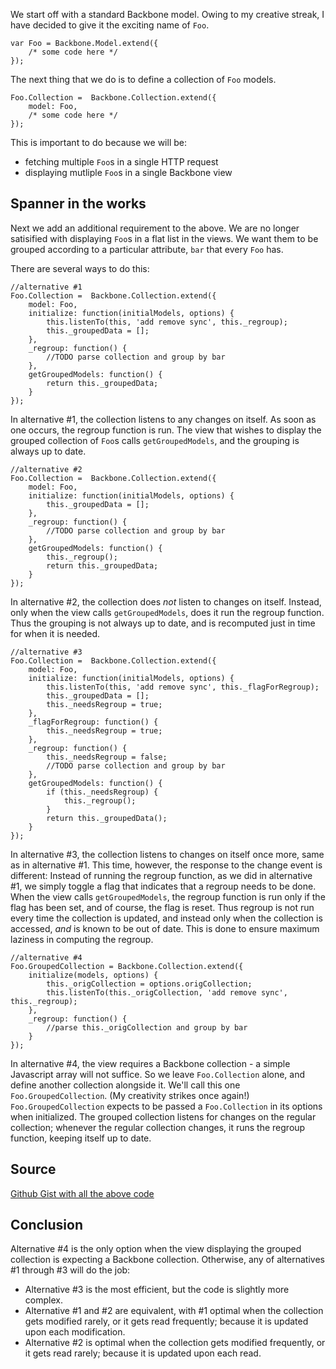 <!-- BackboneJs Grouped Collection Techniques - Four Approaches -->
<!-- javascript, backbonejs -->

We start off with a standard Backbone model. Owing to my creative streak, I have decided to give it
the exciting name of `Foo`.

	var Foo = Backbone.Model.extend({
		/* some code here */
	});

The next thing that we do is to define a collection of `Foo` models.

	Foo.Collection =  Backbone.Collection.extend({
		model: Foo,
		/* some code here */
	});

This is important to do because we will be:

- fetching multiple `Foo`s in a single HTTP request
- displaying mutliple `Foo`s in a single Backbone view

## Spanner in the works

Next we add an additional requirement to the above.
We are no longer satisified with displaying `Foo`s in a flat list in the views.
We want them to be grouped according to a particular attribute, `bar` that every `Foo` has.

There are several ways to do this:

	//alternative #1
	Foo.Collection =  Backbone.Collection.extend({
		model: Foo,
		initialize: function(initialModels, options) {
			this.listenTo(this, 'add remove sync', this._regroup);
			this._groupedData = [];
		},
		_regroup: function() {
			//TODO parse collection and group by bar
		},
		getGroupedModels: function() {
			return this._groupedData;
		}
	});

In alternative #1, the collection listens to any changes on itself.
As soon as one occurs, the regroup function is run.
The view that wishes to display the grouped collection of `Foo`s calls `getGroupedModels`, and the grouping is always up to date.

	//alternative #2
	Foo.Collection =  Backbone.Collection.extend({
		model: Foo,
		initialize: function(initialModels, options) {
			this._groupedData = [];
		},
		_regroup: function() {
			//TODO parse collection and group by bar
		},
		getGroupedModels: function() {
			this._regroup();
			return this._groupedData;
		}
	});

In alternative #2, the collection does *not* listen to changes on itself.
Instead, only when the view calls `getGroupedModels`, does it run the regroup function.
Thus the grouping is not always up to date, and is recomputed just in time for when it is needed.

	//alternative #3
	Foo.Collection =  Backbone.Collection.extend({
		model: Foo,
		initialize: function(initialModels, options) {
			this.listenTo(this, 'add remove sync', this._flagForRegroup);
			this._groupedData = [];
			this._needsRegroup = true;
		},
		_flagForRegroup: function() {
			this._needsRegroup = true;
		},
		_regroup: function() {
			this._needsRegroup = false;
			//TODO parse collection and group by bar
		},
		getGroupedModels: function() {
			if (this._needsRegroup) {
				this._regroup();
			}
			return this._groupedData();
		}
	});

In alternative #3, the collection listens to changes on itself once more, same as in alternative #1.
This time, however, the response to the change event is different:
Instead of running the regroup function, as we did in alternative #1, we simply toggle a flag that indicates that a regroup needs to be done.
When the view calls `getGroupedModels`, the regroup function is run only if the flag has been set,
and of course, the flag is reset.
Thus regroup is not run every time the collection is updated,
and instead only when the collection is accessed, *and* is known to be out of date.
This is done to ensure maximum laziness in computing the regroup.

	//alternative #4
	Foo.GroupedCollection = Backbone.Collection.extend({
		initialize(models, options) {
			this._origCollection = options.origCollection;
			this.listenTo(this._origCollection, 'add remove sync', this._regroup);
		},
		_regroup: function() {
			//parse this._origCollection and group by bar
		}
	});

In alternative #4, the view requires a Backbone collection - a simple Javascript array will not suffice.
So we leave `Foo.Collection` alone, and define another collection alongside it.
We'll call this one `Foo.GroupedCollection`.
(My creativity strikes once again!)
`Foo.GroupedCollection` expects to be passed a `Foo.Collection` in its options when initialized.
The grouped collection listens for changes on the regular collection;
whenever the regular collection changes, it runs the regroup function, keeping itself up to date.

## Source

[Github Gist with all the above code](https://gist.github.com/bguiz/7021513)

## Conclusion

Alternative #4 is the only option when the view displaying the grouped collection is expecting a Backbone collection.
Otherwise, any of alternatives #1 through #3 will do the job:

- Alternative #3 is the most efficient, but the code is slightly more complex.
- Alternative #1 and #2 are equivalent,
with #1 optimal when the collection gets modified rarely, or it gets read frequently; because it is updated upon each modification.
- Alternative #2 is optimal when the collection gets modified frequently, or it gets read rarely; because it is updated upon each read.
